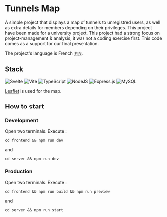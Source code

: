 # Tunnels Map

A simple project that displays a map of tunnels to unregistred users, as well as extra details for members depending on their privileges.
This project have been made for a university project. This project had a strong focus on project-management & analysis, it was not a coding exercise first. This code comes as a support for our final presentation.

The project's language is French 🇫🇷.

## Stack
![Svelte](https://img.shields.io/badge/svelte-%23f1413d.svg?style=for-the-badge&logo=svelte&logoColor=white)
![Vite](https://img.shields.io/badge/vite-%23646CFF.svg?style=for-the-badge&logo=vite&logoColor=white)
![TypeScript](https://img.shields.io/badge/typescript-%23007ACC.svg?style=for-the-badge&logo=typescript&logoColor=white)
![NodeJS](https://img.shields.io/badge/node.js-6DA55F?style=for-the-badge&logo=node.js&logoColor=white)
![Express.js](https://img.shields.io/badge/express.js-%23404d59.svg?style=for-the-badge&logo=express&logoColor=%2361DAFB)
![MySQL](https://img.shields.io/badge/mysql-%2300f.svg?style=for-the-badge&logo=mysql&logoColor=white)

[Leaflet](https://github.com/Leaflet/Leaflet) is used for the map.

## How to start

### Development

Open two terminals. Execute :

`cd frontend && npm run dev`

and

`cd server && npm run dev`

### Production

Open two terminals. Execute :

`cd frontend && npm run build && npm run preview`

and

`cd server && npm run start`
